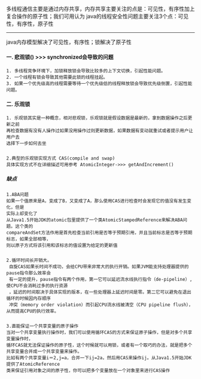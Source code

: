 多线程通信主要是通过内存共享，内存共享主要关注的点是：可见性，有序性加上复合操作的原子性；我们可用认为
java的线程安全性问题主要关注3个点：可见性，有序性，原子性

---

java内存模型解决了可见性，有序性；锁解决了原子性

#### 一. 悲观锁() >>> synchronized会导致的问题
    1. 多线程竞争环境下，加锁释放锁会导致比较多的上下文切换，引起性能问题。
    2. 一个线程有锁会导致其他需要此锁的线程挂起。
    3. 如果一个优先级高的线程需要等待一个优先级低的线程释放锁会导致优先级倒置，引起性能问题。

#### 二. 乐观锁
    1. 乐观锁其实是一种概念，相对悲观锁，乐观锁就是假设数据是最新的，拿到数据操作之后更新之前
    再检查数据有没有人操作过如果没用操作过则更新数据，如果数据有变动就重试或者提示用户让用户去
    选择下一步如何去坐
###
    2.典型的乐观锁实现方式 CAS(compile and swap)
    具体实现方式不在详细描述可用参考 AtomicInteger->>> getAndIncrement()
  
  ##### 缺点
    1.ABA问题
    如果一个值原来是A，变成了B，又变成了A，那么使用CAS进行检查时会发现它的值没有发生变化，但是
    实际上却变化了
    从Java1.5开始JDK的atomic包里提供了一个类AtomicStampedReference来解决ABA问题。这个类的
    compareAndSet方法作用是首先检查当前引用是否等于预期引用，并且当前标志是否等于预期标志，如果全部相等，
    则以原子方式将该引用和该标志的值设置为给定的更新值
###    
    2.循环时间长开销大。
     自旋CAS如果长时间不成功，会给CPU带来非常大的执行开销。如果JVM能支持处理器提供的pause指令那么效率会
     有一定的提升，pause指令有两个作用，第一它可以延迟流水线执行指令（de-pipeline）,使CPU不会消耗过多的执行资源
     ，延迟的时间取决于具体实现的版本，在一些处理器上延迟时间是零。第二它可以避免在退出循环的时候因内存顺序
     冲突（memory order violation）而引起CPU流水线被清空（CPU pipeline flush），从而提高CPU的执行效率。
###
    3.直能保证一个共享变量的原子操作
    当对一个共享变量执行操作时，我们可以使用循环CAS的方式来保证原子操作，但是对多个共享变量操作时，
    循环CAS就无法保证操作的原子性，这个时候就可以用锁，或者有一个取巧的办法，就是把多个共享变量合并成一个共享变量来操作。
    比如有两个共享变量i＝2,j=a，合并一下ij=2a，然后用CAS来操作ij。从Java1.5开始JDK提供了AtomicReference
    类来保证引用对象之间的原子性，你可以把多个变量放在一个对象里来进行CAS操作
  
  




